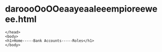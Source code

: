 # daroooOoOOeaayeaaleeempioreeweee.html
<!DOCTYPE html>
<html>
    <head>
        <meta charset="utf-8">
        <title>daroooOoOOeaayeaaleeempioreeweee.html</title>

    </head>
    <body>
    <h1>Home-----Bank Accounts-----Roles</h1>
    </body>
</html>
